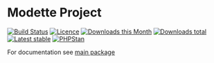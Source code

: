 # Modette Project

[![Build Status](https://img.shields.io/travis/modette/project.svg?style=flat-square)](https://travis-ci.org/modette/project)
[![Licence](https://img.shields.io/packagist/l/modette/project.svg?style=flat-square)](https://packagist.org/packages/modette/project)
[![Downloads this Month](https://img.shields.io/packagist/dm/modette/project.svg?style=flat-square)](https://packagist.org/packages/modette/project)
[![Downloads total](https://img.shields.io/packagist/dt/modette/project.svg?style=flat-square)](https://packagist.org/packages/modette/project)
[![Latest stable](https://img.shields.io/packagist/v/modette/project.svg?style=flat-square)](https://packagist.org/packages/modette/project)
[![PHPStan](https://img.shields.io/badge/PHPStan-enabled-brightgreen.svg?style=flat-square)](https://github.com/phpstan/phpstan)

For documentation see [main package](https://github.com/modette/cmf)
